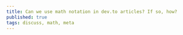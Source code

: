 ```yaml
---
title: Can we use math notation in dev.to articles? If so, how? 
published: true
tags: discuss, math, meta
---
```

